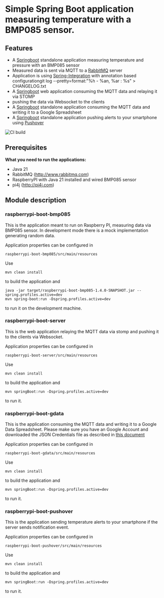 # Simple Spring Boot application measuring temperature with a BMP085 sensor.

Features
--------

* A [Springboot](http://projects.spring.io/spring-boot/) standalone application measuring temperature and pressure with an BMP085 sensor
* Measured data is sent via MQTT to a [RabbitMQ](http://www.rabbitmq.com/) server
* Application is using [Spring-Integration](http://projects.spring.io/spring-boot/) with annotation based configurationgit log --pretty=format:"%h - %an, %ar : %s" > CHANGELOG.txt
* A [Springboot](http://projects.spring.io/spring-boot/) web application consuming the MQTT data and relaying it via STOMP
* pushing the data via Websocket to the clients
* A [Springboot](http://projects.spring.io/spring-boot/) standalone application consuming the MQTT data and writing it to a Google Spreadsheet
* A [Springboot](http://projects.spring.io/spring-boot/) standalone application pushing alerts to your smartphone using [Pushover](https://pushover.net/) 


![CI build](https://github.com/ksbrwsk/raspberrypi-boot/workflows/CI%20build/badge.svg)

Prerequisites
-------------

**What you need to run the applications:**

* Java 21
* RabbitMQ (http://www.rabbitmq.com)
* RaspberryPI with Java 21 installed and wired BMP085 sensor
* pi4j (http://pi4j.com)

Module description
------------------

### raspberrypi-boot-bmp085

This is the application meant to run on Raspberry PI, measuring data via BMP085 sensor.
In development mode there is a mock implementation generating random data.

Application properties can be configured in
```
raspberrypi-boot-bmp085/src/main/resources
```

Use

```
mvn clean install
```
to build the application and

```
java -jar target/raspberrypi-boot-bmp085-1.4.0-SNAPSHOT.jar --spring.profiles.active=dev
mvn spring-boot:run -Dspring.profiles.active=dev
```

to run it on the development machine.

### raspberrypi-boot-server

This is the web application relaying the MQTT data via stomp and pushing
it to the clients via Websocket.

Application properties can be configured in
```
raspberrypi-boot-server/src/main/resources
```

Use

```
mvn clean install
```
to build the application and

```
mvn springBoot:run -Dspring.profiles.active=dev
```

to run it.

### raspberrypi-boot-gdata

This is the application consuming the MQTT data and writing it to a
Google Data Spreadsheet.
Please make sure you have an Google Account and downloaded the
JSON Credentials file as described in [this document](https://developers.google.com/accounts/docs/OAuth2)

Application properties can be configured in
```
raspberrypi-boot-gdata/src/main/resources
```

Use

```
mvn clean install
```
to build the application and

```
mvn springBoot:run -Dspring.profiles.active=dev
```

to run it.

### raspberrypi-boot-pushover

This is the application sending temperature alerts to your smartphone if
the server sends notification event. 

Application properties can be configured in
```
raspberrypi-boot-pushover/src/main/resources
```

Use

```
mvn clean install
```
to build the application and

```
mvn springBoot:run -Dspring.profiles.active=dev
```

to run it.

